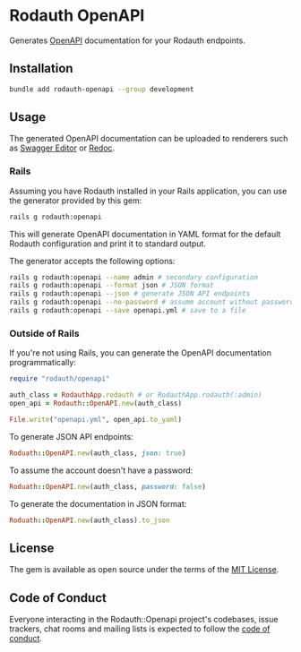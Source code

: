 # Rodauth OpenAPI

Generates [OpenAPI] documentation for your Rodauth endpoints.

## Installation

```sh
bundle add rodauth-openapi --group development
```

## Usage

The generated OpenAPI documentation can be uploaded to renderers such as [Swagger Editor] or [Redoc].

### Rails

Assuming you have Rodauth installed in your Rails application, you can use the generator provided by this gem:

```sh
rails g rodauth:openapi
```

This will generate OpenAPI documentation in YAML format for the default Rodauth configuration and print it to standard output.

The generator accepts the following options:

```sh
rails g rodauth:openapi --name admin # secondary configuration
rails g rodauth:openapi --format json # JSON format
rails g rodauth:openapi --json # generate JSON API endpoints
rails g rodauth:openapi --no-password # assume account without password
rails g rodauth:openapi --save openapi.yml # save to a file
```

### Outside of Rails

If you're not using Rails, you can generate the OpenAPI documentation programmatically:

```rb
require "rodauth/openapi"

auth_class = RodauthApp.rodauth # or RodauthApp.rodauth(:admin)
open_api = Rodauth::OpenAPI.new(auth_class)

File.write("openapi.yml", open_api.to_yaml)
```

To generate JSON API endpoints:

```rb
Roduath::OpenAPI.new(auth_class, json: true)
```

To assume the account doesn't have a password:

```rb
Roduath::OpenAPI.new(auth_class, password: false)
```

To generate the documentation in JSON format:

```rb
Roduath::OpenAPI.new(auth_class).to_json
```

## License

The gem is available as open source under the terms of the [MIT License](https://opensource.org/licenses/MIT).

## Code of Conduct

Everyone interacting in the Rodauth::Openapi project's codebases, issue trackers, chat rooms and mailing lists is expected to follow the [code of conduct](https://github.com/janko/rodauth-openapi/blob/main/CODE_OF_CONDUCT.md).

[OpenAPI]: https://swagger.io/specification/
[Swagger Editor]: https://editor.swagger.io/
[Redoc]: https://redocly.github.io/redoc/
